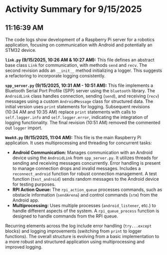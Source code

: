 # Activity Summary for 9/15/2025

## 11:16:39 AM
The code logs show development of a Raspberry Pi server for a robotics application, focusing on communication with Android and potentially an STM32 device.

**`link.py` (9/15/2025, 10:26 AM & 10:27 AM):** This file defines an abstract base class `Link` for communication, with methods `send` and `recv`.  The second revision adds an `__init__` method initializing a logger.  This suggests a refactoring to incorporate logging consistently.

**`spp_server.py` (9/15/2025, 10:31 AM - 10:51 AM):** This file implements a Bluetooth Serial Port Profile (SPP) server using the `bluetooth` library.  The `AndroidLink` class handles connection, sending (`send`), and receiving (`recv`) messages using a custom `AndroidMessage` class for structured data.  The initial version uses `print` statements for logging.  Subsequent revisions (10:34 AM and 10:35 AM) replace `print` statements with calls to `self.logger.info` and `self.logger.error`, indicating the integration of logging functionality. The final revision (10:51 AM) removed the commented out `logger` import.

**`Week8.py` (9/15/2025, 11:04 AM):** This file is the main Raspberry Pi application. It uses multiprocessing and threading for concurrent tasks:

*   **Android Communication:** Manages communication with an Android device using the `AndroidLink` from `spp_server.py`. It utilizes threads for sending and receiving messages concurrently.  Error handling is present to manage connection drops and invalid messages.  Includes a `reconnect_android` function for robust connection management. A test function (`test_android`) sends random messages to the Android device for testing purposes.
*   **RPI Action Queue:** The `rpi_action_queue` processes commands, such as obstacle information (`sendArena`) and control commands (`stm`) from the Android app.
*   **Multiprocessing:** Uses multiple processes (`android_listener`, etc.) to handle different aspects of the system. A `rpi_queue_process` function is designed to handle commands from the RPI queue.

Recurring elements across the log include error handling (`try...except` blocks) and logging improvements (switching from `print` to logger functions). The overall structure is evolving from a basic implementation to a more robust and structured application using multiprocessing and improved logging.
